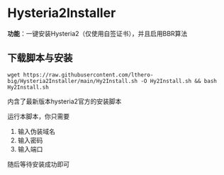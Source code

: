 # Hysteria2Installer

**功能**：一键安装Hysteria2（仅使用自签证书），并且启用BBR算法

## 下载脚本与安装
```
wget https://raw.githubusercontent.com/lthero-big/Hysteria2Installer/main/Hy2Install.sh -O Hy2Install.sh && bash Hy2Install.sh
```

内含了最新版本hysteria2官方的安装脚本

运行本脚本，你只需要

1. 输入伪装域名
2. 输入密码
3. 输入端口

随后等待安装成功即可

